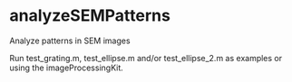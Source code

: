 # analyzeSEMPatterns
Analyze patterns in SEM images

Run test_grating.m, test_ellipse.m and/or test_ellipse_2.m as examples or using the imageProcessingKit.
